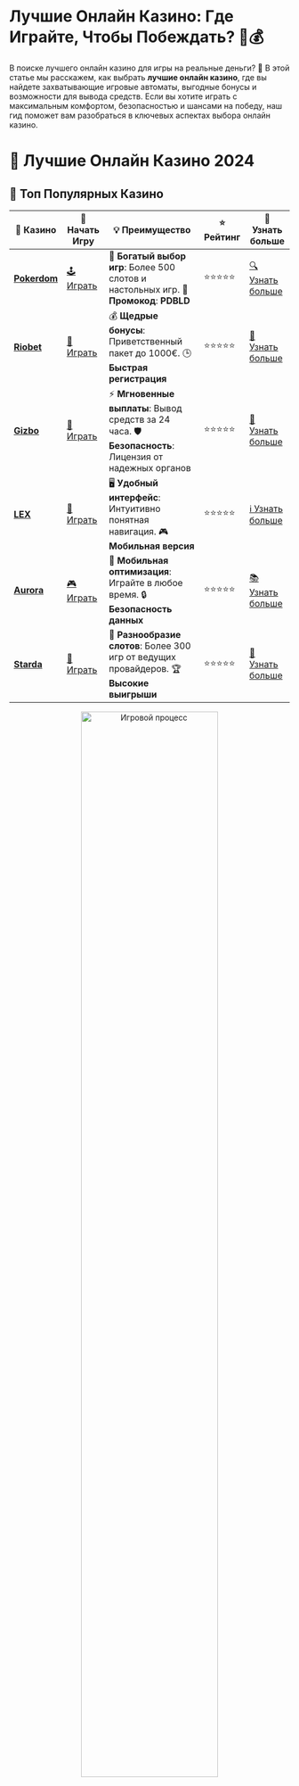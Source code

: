 # **Лучшие Онлайн Казино: Где Играйте, Чтобы Побеждать? 🎰💰**

В поиске лучшего онлайн казино для игры на реальные деньги? 🌟 В этой статье мы расскажем, как выбрать **лучшие онлайн казино**, где вы найдете захватывающие игровые автоматы, выгодные бонусы и возможности для вывода средств. Если вы хотите играть с максимальным комфортом, безопасностью и шансами на победу, наш гид поможет вам разобраться в ключевых аспектах выбора онлайн казино.

# 🎰 Лучшие Онлайн Казино 2024

## 🌟 Топ Популярных Казино

| 🎲 **Казино** | 🔗 **Начать Игру** | 💡 **Преимущество** | ⭐ **Рейтинг** | 🔗 **Узнать больше** |
|--------------|---------------------|---------------------|----------------|----------------------|
| [**Pokerdom**](https://brandplay.link/4k77v2yx) | [🕹️ Играть](https://brandplay.link/4k77v2yx) | 🎉 **Богатый выбор игр**: Более 500 слотов и настольных игр. 🎁 **Промокод**: **PDBLD** | ⭐⭐⭐⭐⭐ | [🔍 Узнать больше](https://brandplay.link/4k77v2yx) |
| [**Riobet**](https://brandplay.link/7xBLTPyj) | [🎰 Играть](https://brandplay.link/7xBLTPyj) | 💰 **Щедрые бонусы**: Приветственный пакет до 1000€. 🕒 **Быстрая регистрация** | ⭐⭐⭐⭐⭐ | [📖 Узнать больше](https://brandplay.link/7xBLTPyj) |
| [**Gizbo**](https://brandplay.link/bprXw4YV) | [🎲 Играть](https://brandplay.link/bprXw4YV) | ⚡ **Мгновенные выплаты**: Вывод средств за 24 часа. 🛡️ **Безопасность**: Лицензия от надежных органов | ⭐⭐⭐⭐⭐ | [📝 Узнать больше](https://brandplay.link/bprXw4YV) |
| [**LEX**](https://brandplay.link/zW4hdDFV) | [🤑 Играть](https://brandplay.link/zW4hdDFV) | 🖥️ **Удобный интерфейс**: Интуитивно понятная навигация. 🎮 **Мобильная версия** | ⭐⭐⭐⭐⭐ | [ℹ️ Узнать больше](https://brandplay.link/zW4hdDFV) |
| [**Aurora**](https://10trafic-stat2.com/click/668546556bcc6313411604bd/6766/13032/subaccount) | [🎮 Играть](https://10trafic-stat2.com/click/668546556bcc6313411604bd/6766/13032/subaccount) | 📱 **Мобильная оптимизация**: Играйте в любое время. 🔒 **Безопасность данных** | ⭐⭐⭐⭐⭐ | [📚 Узнать больше](https://10trafic-stat2.com/click/668546556bcc6313411604bd/6766/13032/subaccount) |
| [**Starda**](https://brandplay.link/fB7xwRFL) | [🎯 Играть](https://brandplay.link/fB7xwRFL) | 🎰 **Разнообразие слотов**: Более 300 игр от ведущих провайдеров. 🏆 **Высокие выигрыши** | ⭐⭐⭐⭐⭐ | [🔎 Узнать больше](https://brandplay.link/fB7xwRFL) |

<div align="center">
    <img src="https://i.pinimg.com/originals/87/9e/b9/879eb9354dd0699582408b68f2e253b2.gif" alt="Игровой процесс" width="70%">
</div>

## 💎 Лучшие Бонусы и Акции

| 🎲 **Казино** | 🔗 **Начать Игру** | 💡 **Преимущество** | ⭐ **Рейтинг** | 🔗 **Узнать больше** |
|--------------|---------------------|---------------------|----------------|----------------------|
| [**Kometa**](https://brandplay.link/8ZymQJV8) | [🎰 Играть](https://brandplay.link/8ZymQJV8) | 🎁 **Эксклюзивные бонусы**: Регулярные акции и промо. 🔄 **Программы лояльности** | ⭐⭐⭐⭐☆ | [🔍 Узнать больше](https://brandplay.link/8ZymQJV8) |
| [**R7**](https://brandplay.link/bMd3Yjsw) | [🕹️ Играть](https://brandplay.link/bMd3Yjsw) | 🕒 **Круглосуточная поддержка**: Всегда на связи. 💸 **Высокие лимиты** | ⭐⭐⭐⭐☆ | [📖 Узнать больше](https://brandplay.link/bMd3Yjsw) |
| [**7K**](https://brandplay.link/BvQyFShp) | [🎲 Играть](https://brandplay.link/BvQyFShp) | 🌟 **Эксклюзивные бонусы**: Только для VIP игроков. 🎉 **Сезонные акции** | ⭐⭐⭐⭐☆ | [📝 Узнать больше](https://brandplay.link/BvQyFShp) |
| [**Kent**](https://brandplay.link/Fv2WP3js) | [🤑 Играть](https://brandplay.link/Fv2WP3js) | 📈 **Высокий RTP**: Более 98%. 💼 **Профессиональная поддержка** | ⭐⭐⭐⭐☆ | [ℹ️ Узнать больше](https://brandplay.link/Fv2WP3js) |
| [**1Xslots**](https://brandplay.link/hSB1khtr) | [🎮 Играть](https://brandplay.link/hSB1khtr) | 🎉 **Множество акций**: Еженедельные бонусы и турниры. 🛡️ **Безопасность** | ⭐⭐⭐⭐☆ | [📚 Узнать больше](https://brandplay.link/hSB1khtr) |
| [**Gama**](https://brandplay.link/j6NMKsDz) | [🎯 Играть](https://brandplay.link/j6NMKsDz) | 🔍 **Интуитивный интерфейс**: Легкость использования. 🏅 **Престижные турниры** | ⭐⭐⭐⭐☆ | [🔎 Узнать больше](https://brandplay.link/j6NMKsDz) |

<div align="center">
    <img src="https://i.pinimg.com/originals/87/9e/b9/879eb9354dd0699582408b68f2e253b2.gif" alt="Игровой процесс" width="70%">
</div>

## 🚀 Быстрые Выигрыши и Поддержка

| 🎲 **Казино** | 🔗 **Начать Игру** | 💡 **Преимущество** | ⭐ **Рейтинг** | 🔗 **Узнать больше** |
|--------------|---------------------|---------------------|----------------|----------------------|
| [**Onion**](https://brandplay.link/zBGRVpQ9) | [🎰 Играть](https://brandplay.link/zBGRVpQ9) | 🤑 **Низкие ставки**: Идеально для начинающих. 🔄 **Быстрые выводы** | ⭐⭐⭐⭐☆ | [🔍 Узнать больше](https://brandplay.link/zBGRVpQ9) |
| [**Чемпион**](https://temon-gter.cfd/go/lRq?p80412p304504pcc44t17455) | [🕹️ Играть](https://temon-gter.cfd/go/lRq?p80412p304504pcc44t17455) | 🏅 **Лояльная программа**: Награды за активность. 🎁 **Ежемесячные бонусы** | ⭐⭐⭐⭐☆ | [📖 Узнать больше](https://temon-gter.cfd/go/lRq?p80412p304504pcc44t17455) |
| [**Vavada**](https://vavadapartner.pro/?promo=ea5c9275-6854-4505-94fc-95ab18221945-linkb2) | [🎲 Играть](https://vavadapartner.pro/?promo=ea5c9275-6854-4505-94fc-95ab18221945-linkb2) | 🚀 **Быстрая регистрация**: Начните играть мгновенно. 🔐 **Безопасные транзакции** | ⭐⭐⭐⭐☆ | [📝 Узнать больше](https://vavadapartner.pro/?promo=ea5c9275-6854-4505-94fc-95ab18221945-linkb2) |
| [**Friends**](https://gofriends.kim/linkb2) | [🤑 Играть](https://gofriends.kim/linkb2) | 🤝 **Социальные игры**: Играйте с друзьями. 🌐 **Мультиплатформенность** | ⭐⭐⭐⭐☆ | [ℹ️ Узнать больше](https://gofriends.kim/linkb2) |
| [**1WIN**](https://brandplay.link/smXVpBbG) | [🎮 Играть](https://brandplay.link/smXVpBbG) | 🏆 **Спортивные ставки**: Широкий выбор видов спорта. 💵 **Высокие коэффициенты** | ⭐⭐⭐⭐☆ | [📚 Узнать больше](https://brandplay.link/smXVpBbG) |
| [**Drip**](https://drp-ircp01.com/c07e6a3db) | [🎯 Играть](https://drp-ircp01.com/c07e6a3db) | 🌐 **Инновационные игры**: Новейшие игровые технологии. 🛡️ **Высокая безопасность** | ⭐⭐⭐⭐☆ | [🔎 Узнать больше](https://drp-ircp01.com/c07e6a3db) |
| [**JoyCasino**](https://rpc30.call2me.pro/?/ru/registration?apkpop=0&partner=p24970p3291217pc98f) | [🎰 Играть](https://rpc30.call2me.pro/?/ru/registration?apkpop=0&partner=p24970p3291217pc98f) | 🎁 **Приятные бонусы**: Ежедневные акции и подарки. 🕹️ **Разнообразие игр** | ⭐⭐⭐⭐☆ | [🔍 Узнать больше](https://rpc30.call2me.pro/?/ru/registration?apkpop=0&partner=p24970p3291217pc98f) |

<div align="center">
    <img src="https://i.pinimg.com/originals/87/9e/b9/879eb9354dd0699582408b68f2e253b2.gif" alt="Игровой процесс" width="70%">
</div>
---

✨ **Выбирайте лучшее казино для себя и наслаждайтесь игрой! Удачи!** ✨
![Лучшие онлайн казино](https://i.pinimg.com/originals/a9/29/6e/a9296ea1cf6a7c20a985e593451f0323.png)

## Почему стоит играть в лучшие онлайн казино? 🎮

**Лучшие онлайн казино** предлагают игрокам не только шанс выиграть реальные деньги, но и гарантируют безопасный, честный и увлекательный игровой процесс. В чем их особенности?

### 1. **Безопасность и лицензии** 🔒

Прежде всего, **лучшие онлайн казино** имеют действующие лицензии, выданные авторитетными регуляторами, такими как Malta Gaming Authority, UK Gambling Commission или Curacao eGaming. Это означает, что все игры в таких казино проходят регулярные проверки, а также гарантирована защита ваших данных и финансов.

### 2. **Широкий выбор игр** 🎰

В лучших онлайн казино вы найдете огромное количество игр: от классических слотов до живых казино с настоящими дилерами. 🎲 Игровые автоматы от ведущих провайдеров, таких как Microgaming, NetEnt, Playtech и Pragmatic Play, гарантируют качественные и увлекательные игровые сессии. Если вы предпочитаете игры с живыми дилерами, вы можете насладиться рулеткой, покером и баккарой в реальном времени!

### 3. **Привлекательные бонусы и акции** 🎁

Что делает онлайн казино по-настоящему привлекательным для игроков? Конечно же, **бонусы!** 🎉 Приветственные бонусы, фриспины, бездепозитные бонусы — лучшие онлайн казино всегда предлагают щедрые предложения для новых и постоянных игроков. Это отличная возможность увеличить свой банкролл и попробовать новые игры.

### 4. **Множество способов пополнения счета и вывода средств** 💳

Лучшие онлайн казино предоставляют удобные и быстрые методы пополнения счета и вывода средств, включая банковские карты, электронные кошельки (Skrill, Neteller), криптовалюты и даже PayPal. Это позволяет вам выбрать самый удобный способ работы с деньгами.

## Как выбрать лучшее онлайн казино? 🔍

Выбор идеального онлайн казино — это важный шаг, и он зависит от ваших предпочтений. Вот несколько факторов, которые стоит учитывать при выборе:

### 1. **Лицензия и безопасность** 🔐

Убедитесь, что выбранное казино имеет лицензию от надежного регулятора. Казино, работающие без лицензии, могут не обеспечивать необходимую безопасность и честность в играх.

### 2. **Качество и разнообразие игр** 🎮

Лучшие онлайн казино предлагают широкий выбор игр: слоты, настольные игры, видеопокер и игры с живыми дилерами. Также важно, чтобы игры имели высокое качество графики и интересный игровой процесс.

### 3. **Бонусы и промоакции** 💸

Посмотрите на бонусные предложения. Лучшие казино предлагают игрокам бонусы за регистрацию, фриспины, а также программы лояльности для постоянных игроков. Такие бонусы увеличат ваши шансы на выигрыш.

### 4. **Обслуживание клиентов** 📞

Обратите внимание на качество обслуживания клиентов. Лучшие онлайн казино предлагают круглосуточную поддержку через чат, электронную почту или телефон. Это обеспечит быструю помощь, если у вас возникнут вопросы.

### 5. **Методы пополнения и вывода** 💳

Казино должно предоставлять разнообразные способы для пополнения счета и вывода средств, а также гарантировать быстрые и безопасные транзакции.

## Топ-игры в лучших онлайн казино 🎲

В лучших онлайн казино вас ждут самые популярные игры, которые могут принести вам большой выигрыш:

### 1. **Слоты с джекпотами** 💰

Слоты с прогрессивными джекпотами — это один из самых популярных типов игр в онлайн казино. У вас есть шанс выиграть огромные суммы, если поймаете «удачную» комбинацию!

### 2. **Рулетка** 🎡

Одно из самых популярных казино-игр с живыми дилерами. Рулетка в лучших онлайн казино всегда приносит удовольствие благодаря разнообразию вариантов ставок и динамичным раундам.

### 3. **Покер и баккара** 🃏

Для любителей настольных игр покер и баккара — идеальные варианты. Онлайн покер с живыми дилерами — это не только шанс выиграть, но и возможность испытать свои навыки в честной игре.

### 4. **Игры с прогрессивными бонусами** 💎

Множество онлайн казино предлагают слоты с бонусными играми, которые могут значительно увеличить ваши выигрыши. Особое внимание стоит уделить тем слотам, которые предлагают бесплатные спины или дополнительные множители.

## Преимущества игры в лучших онлайн казино 🎉

- **Высокий уровень безопасности**  
  Лицензированные онлайн казино обеспечивают полную защиту ваших данных и финансовых транзакций.

- **Гибкие бонусы и акции**  
  Постоянные игроки могут рассчитывать на уникальные бонусы и промоакции, которые увеличивают шанс на успех.

- **Игры с высокими ставками** 💵  
  В лучших казино есть разделы для хайроллеров, где можно делать крупные ставки и выигрывать большие суммы.

- **Поддержка множества валют и методов платежей**  
  Это обеспечивает удобство для игроков со всего мира.

## Заключение: Как выбрать лучшее онлайн казино? 🤔

Выбор **лучших онлайн казино** зависит от ваших предпочтений и целей. Обратите внимание на лицензию, качество игр, бонусные предложения и способы оплаты. Воспользуйтесь этим гидом, чтобы найти идеальное место для игры, где вы будете чувствовать себя уверенно и комфортно.

Не забывайте о правилах безопасности: всегда играйте ответственно и выбирайте только проверенные казино! Удачи вам на игровом пути! 🍀💸
